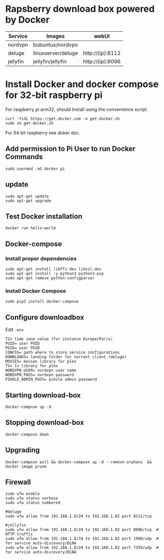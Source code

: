 # Rapsberry download box powered by Docker

| Service     | Images                    | webUI                            |
|-------------|---------------------------|----------------------------------|
| nordvpn     | bubuntux/nordvpn          |                                  |
| deluge      | linuxserver/deluge        | http://{ip}:8112                 |
| jellyfin    | jellyfin/jellyfin         | http://{ip}:8096                 |


# Install Docker and docker compose for 32-bit raspberry pi

For raspberry pi arm32, should Install using the convenience script. 
```
curl -fsSL https://get.docker.com -o get-docker.sh
sudo sh get-docker.sh
```

For 64 bit raspberry  see doker doc.

## Add permission to Pi User to run Docker Commands
```
sudo usermod -aG docker pi
```


## update
```
sudo apt-get update
sudo apt-get upgrade
```


## Test Docker installation
```
docker run hello-world
```

## Docker-compose 

### Install proper dependencies
```
sudo apt-get install libffi-dev libssl-dev
sudo apt-get install -y python3 python3-pip
sudo apt-get remove python-configparser
```

### Install Docker Compose
```
sudo pip3 install docker-compose 
```

## Configure downloadbox

Edit `.env` 
```
TZ= time zone value (for instance Europe/Paris)
PUID= user PUID 
PGID= user PGID
CONFIG= path where to store service configurations
DOWNLOADS= landing folder for torrent client (deluge)
MOVIES= movies library for plex
TV= tv library for plex
NORDVPN_USER= nordvpn user name
NORDVPN_PASS= nordvpn password
PIHOLE_ADMIN_PASS= pihole admin password
```

## Starting download-box
```
docker-compose up -d
```

## Stopping download-box
```
docker-compose down
```

## Upgrading 
```
docker-compose pull && docker-compose up -d --remove-orphans  && docker image prune
```

## Firewall
```
sudo ufw enable
sudo ufw status verbose
sudo ufw status numbered

#deluge
sudo ufw allow from 192.168.1.0/24 to 192.168.1.82 port 8112/tcp

#jellyfin
sudo ufw allow from 192.168.1.0/24 to 192.168.1.82 port 8096/tcp  # HTTP traffic
sudo ufw allow from 192.168.1.0/24 to 192.168.1.82 port 1900/udp  # for service auto-discovery/DLNA
sudo ufw allow from 192.168.1.0/24 to 192.168.1.82 port 7359/udp  # for service auto-discovery/DLNA
```